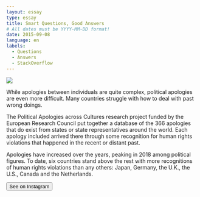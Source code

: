 ```yaml
---
layout: essay
type: essay
title: Smart Questions, Good Answers
# All dates must be YYYY-MM-DD format!
date: 2015-09-08
language: en
labels:
  - Questions
  - Answers
  - StackOverflow
---
```




<img class="ui medium left floated image" src="https://raw.githubusercontent.com/duygudgd/insert-data/main/dataviz-archive/apologies-for-human-rights-violations/ApologiesForHRV-1.png">

While apologies between individuals are quite complex, political apologies are even more difficult. Many countries struggle with how to deal with past wrong doings.

The Political Apologies across Cultures research project funded by the European Research Council put together a database of the 366 apologies that do exist from states or state representatives around the world. Each apology included arrived there through some recognition for human rights violations that happened in the recent or distant past.

Apologies have increased over the years, peaking in 2018 among political figures. To date, six countries stand above the rest with more recognitions of human rights violations than any others: Japan, Germany, the U.K., the U.S., Canada and the Netherlands.

<a href="https://www.instagram.com/p/ClMQDZsj9Er/?igshid=MDJmNzVkMjY=">
   <button class="ui button"> <i class="large instagram icon"></i> See on Instagram </button>
</a>
